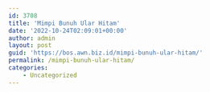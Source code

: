 ```yaml
---
id: 3708
title: 'Mimpi Bunuh Ular Hitam'
date: '2022-10-24T02:09:01+00:00'
author: admin
layout: post
guid: 'https://bos.awn.biz.id/mimpi-bunuh-ular-hitam/'
permalink: /mimpi-bunuh-ular-hitam/
categories:
    - Uncategorized
---
```


